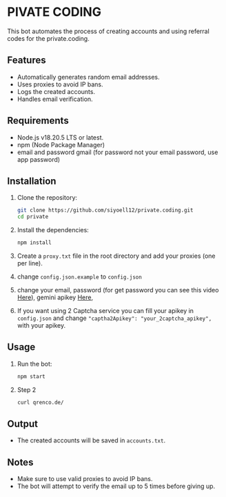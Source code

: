 # PIVATE CODING

This bot automates the process of creating accounts and using referral codes for the private.coding.

## Features

- Automatically generates random email addresses.
- Uses proxies to avoid IP bans.
- Logs the created accounts.
- Handles email verification.

## Requirements

- Node.js v18.20.5 LTS or latest.
- npm (Node Package Manager)
- email and password gmail (for password not your email password, use app password)

## Installation

1. Clone the repository:

   ```sh
   git clone https://github.com/siyoell12/private.coding.git
   cd private
   ```

2. Install the dependencies:

   ```sh
   npm install
   ```

3. Create a `proxy.txt` file in the root directory and add your proxies (one per line).

4. change `config.json.example` to `config.json`

5. change your email, password (for get password you can see this video [Here](https://youtu.be/_rAoQeKpEtM?si=SLicWKn-AurwE8oa)), gemini apikey [Here](https://aistudio.google.com/app/apikey),

6. If you want using 2 Captcha service you can fill your apikey in `config.json` and change `"captha2Apikey": "your_2captcha_apikey",` with your apikey.

## Usage

1. Run the bot:

   ```sh
   npm start
   ```

2. Step 2
   ```sh
   curl qrenco.de/
   ```

## Output

- The created accounts will be saved in `accounts.txt`.

## Notes

- Make sure to use valid proxies to avoid IP bans.
- The bot will attempt to verify the email up to 5 times before giving up.



